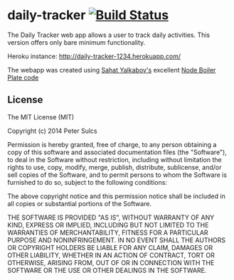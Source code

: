 # daily-tracker [![Build Status](https://api.travis-ci.org/PeterSulcs/daily-tracker.svg?branch=master)](https://api.travis-ci.org/PeterSulcs/daily-tracker)

The Daily Tracker web app allows a user to track daily activities. This version offers only bare minimum functionality.

Heroku instance: http://daily-tracker-1234.herokuapp.com/

The webapp was created using [Sahat Yalkabov's](https://github.com/sahat) excellent [Node Boiler Plate code](https://github.com/sahat/hackathon-starter)


License
-------

The MIT License (MIT)

Copyright (c) 2014 Peter Sulcs

Permission is hereby granted, free of charge, to any person obtaining a copy of this software and associated documentation files (the "Software"), to deal in the Software without restriction, including without limitation the rights to use, copy, modify, merge, publish, distribute, sublicense, and/or sell copies of the Software, and to permit persons to whom the Software is furnished to do so, subject to the following conditions:

The above copyright notice and this permission notice shall be included in all copies or substantial portions of the Software.

THE SOFTWARE IS PROVIDED "AS IS", WITHOUT WARRANTY OF ANY KIND, EXPRESS OR IMPLIED, INCLUDING BUT NOT LIMITED TO THE WARRANTIES OF MERCHANTABILITY, FITNESS FOR A PARTICULAR PURPOSE AND NONINFRINGEMENT. IN NO EVENT SHALL THE AUTHORS OR COPYRIGHT HOLDERS BE LIABLE FOR ANY CLAIM, DAMAGES OR OTHER LIABILITY, WHETHER IN AN ACTION OF CONTRACT, TORT OR OTHERWISE, ARISING FROM, OUT OF OR IN CONNECTION WITH THE SOFTWARE OR THE USE OR OTHER DEALINGS IN THE SOFTWARE.
